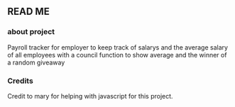 <h2>READ ME</h2>
<h3>about project</h3>
<summary>Payroll tracker for employer to keep track of salarys and the average salary of all employees with a council function to show average and the winner of a random giveaway</summary>
  


<h3>Credits</h3>
Credit to mary for helping with javascript for this project.
